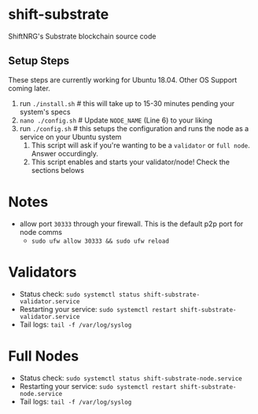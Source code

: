 # shift-substrate
ShiftNRG's Substrate blockchain source code

## Setup Steps
These steps are currently working for Ubuntu 18.04. Other OS Support coming later.

1. run `./install.sh` # this will take up to 15-30 minutes pending your system's specs
2. `nano ./config.sh` # Update `NODE_NAME` (Line 6) to your liking 
3. run `./config.sh` # this setups the configuration and runs the node as a service on your Ubuntu system
   1. This script will ask if you're wanting to be a `validator` or `full node`. Answer occurdingly. 
   2. This script enables and starts your validator/node! Check the sections belows

# Notes
* allow port `30333` through your firewall. This is the default p2p port for node comms
  * `sudo ufw allow 30333 && sudo ufw reload`

# Validators
* Status check: `sudo systemctl status shift-substrate-validator.service`
* Restarting your service: `sudo systemctl restart shift-substrate-validator.service`
* Tail logs: `tail -f /var/log/syslog`

# Full Nodes
* Status check: `sudo systemctl status shift-substrate-node.service`
* Restarting your service: `sudo systemctl restart shift-substrate-node.service`
* Tail logs: `tail -f /var/log/syslog`